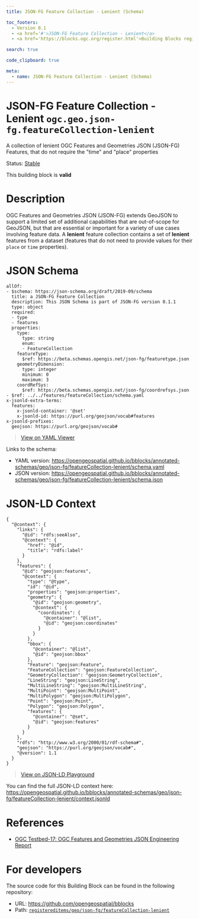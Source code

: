 ```yaml
---
title: JSON-FG Feature Collection - Lenient (Schema)

toc_footers:
  - Version 0.1
  - <a href='#'>JSON-FG Feature Collection - Lenient</a>
  - <a href='https://blocks.ogc.org/register.html'>Building Blocks register</a>

search: true

code_clipboard: true

meta:
  - name: JSON-FG Feature Collection - Lenient (Schema)
---
```



# JSON-FG Feature Collection - Lenient `ogc.geo.json-fg.featureCollection-lenient`

A collection of lenient OGC Features and Geometries JSON (JSON-FG) Features, that do not require the "time" and "place" properties

<p class="status">
    <span data-rainbow-uri="http://www.opengis.net/def/status">Status</span>:
    <a href="http://www.opengis.net/def/status/stable" target="_blank" data-rainbow-uri>Stable</a>
</p>

<aside class="success">
This building block is <strong>valid</strong>
</aside>

# Description

OGC Features and Geometries JSON (JSON-FG) extends GeoJSON to support a limited set of additional capabilities that are
out-of-scope for GeoJSON, but that are essential or important for a variety of use cases involving feature data.
A **lenient** feature collection contains a set of **lenient** features from a dataset (features that do not
need to provide values for their `place` or `time` properties).

# JSON Schema

```yaml--schema
allOf:
- $schema: https://json-schema.org/draft/2019-09/schema
  title: a JSON-FG Feature Collection
  description: This JSON Schema is part of JSON-FG version 0.1.1
  type: object
  required:
  - type
  - features
  properties:
    type:
      type: string
      enum:
      - FeatureCollection
    featureType:
      $ref: https://beta.schemas.opengis.net/json-fg/featuretype.json
    geometryDimension:
      type: integer
      minimum: 0
      maximum: 3
    coordRefSys:
      $ref: https://beta.schemas.opengis.net/json-fg/coordrefsys.json
- $ref: ../../features/featureCollection/schema.yaml
x-jsonld-extra-terms:
  features:
    x-jsonld-container: '@set'
    x-jsonld-id: https://purl.org/geojson/vocab#features
x-jsonld-prefixes:
  geojson: https://purl.org/geojson/vocab#

```

> <a target="_blank" href="https://avillar.github.io/TreedocViewer/?dataParser=yaml&amp;data=allOf%3A%0A-+%24schema%3A+https%3A%2F%2Fjson-schema.org%2Fdraft%2F2019-09%2Fschema%0A++title%3A+a+JSON-FG+Feature+Collection%0A++description%3A+This+JSON+Schema+is+part+of+JSON-FG+version+0.1.1%0A++type%3A+object%0A++required%3A%0A++-+type%0A++-+features%0A++properties%3A%0A++++type%3A%0A++++++type%3A+string%0A++++++enum%3A%0A++++++-+FeatureCollection%0A++++featureType%3A%0A++++++%24ref%3A+https%3A%2F%2Fbeta.schemas.opengis.net%2Fjson-fg%2Ffeaturetype.json%0A++++geometryDimension%3A%0A++++++type%3A+integer%0A++++++minimum%3A+0%0A++++++maximum%3A+3%0A++++coordRefSys%3A%0A++++++%24ref%3A+https%3A%2F%2Fbeta.schemas.opengis.net%2Fjson-fg%2Fcoordrefsys.json%0A-+%24ref%3A+..%2F..%2Ffeatures%2FfeatureCollection%2Fschema.yaml%0Ax-jsonld-extra-terms%3A%0A++features%3A%0A++++x-jsonld-container%3A+%27%40set%27%0A++++x-jsonld-id%3A+https%3A%2F%2Fpurl.org%2Fgeojson%2Fvocab%23features%0Ax-jsonld-prefixes%3A%0A++geojson%3A+https%3A%2F%2Fpurl.org%2Fgeojson%2Fvocab%23%0A">View on YAML Viewer</a>

Links to the schema:

* YAML version: <a href="https://opengeospatial.github.io/bblocks/annotated-schemas/geo/json-fg/featureCollection-lenient/schema.yaml" target="_blank">https://opengeospatial.github.io/bblocks/annotated-schemas/geo/json-fg/featureCollection-lenient/schema.yaml</a>
* JSON version: <a href="https://opengeospatial.github.io/bblocks/annotated-schemas/geo/json-fg/featureCollection-lenient/schema.json" target="_blank">https://opengeospatial.github.io/bblocks/annotated-schemas/geo/json-fg/featureCollection-lenient/schema.json</a>


# JSON-LD Context

```json--ldContext
{
  "@context": {
    "links": {
      "@id": "rdfs:seeAlso",
      "@context": {
        "href": "@id",
        "title": "rdfs:label"
      }
    },
    "features": {
      "@id": "geojson:features",
      "@context": {
        "type": "@type",
        "id": "@id",
        "properties": "geojson:properties",
        "geometry": {
          "@id": "geojson:geometry",
          "@context": {
            "coordinates": {
              "@container": "@list",
              "@id": "geojson:coordinates"
            }
          }
        },
        "bbox": {
          "@container": "@list",
          "@id": "geojson:bbox"
        },
        "Feature": "geojson:Feature",
        "FeatureCollection": "geojson:FeatureCollection",
        "GeometryCollection": "geojson:GeometryCollection",
        "LineString": "geojson:LineString",
        "MultiLineString": "geojson:MultiLineString",
        "MultiPoint": "geojson:MultiPoint",
        "MultiPolygon": "geojson:MultiPolygon",
        "Point": "geojson:Point",
        "Polygon": "geojson:Polygon",
        "features": {
          "@container": "@set",
          "@id": "geojson:features"
        }
      }
    },
    "rdfs": "http://www.w3.org/2000/01/rdf-schema#",
    "geojson": "https://purl.org/geojson/vocab#",
    "@version": 1.1
  }
}
```

> <a target="_blank" href="https://json-ld.org/playground/#json-ld=%7B%0A++%22%40context%22%3A+%7B%0A++++%22links%22%3A+%7B%0A++++++%22%40id%22%3A+%22rdfs%3AseeAlso%22%2C%0A++++++%22%40context%22%3A+%7B%0A++++++++%22href%22%3A+%22%40id%22%2C%0A++++++++%22title%22%3A+%22rdfs%3Alabel%22%0A++++++%7D%0A++++%7D%2C%0A++++%22features%22%3A+%7B%0A++++++%22%40id%22%3A+%22geojson%3Afeatures%22%2C%0A++++++%22%40context%22%3A+%7B%0A++++++++%22type%22%3A+%22%40type%22%2C%0A++++++++%22id%22%3A+%22%40id%22%2C%0A++++++++%22properties%22%3A+%22geojson%3Aproperties%22%2C%0A++++++++%22geometry%22%3A+%7B%0A++++++++++%22%40id%22%3A+%22geojson%3Ageometry%22%2C%0A++++++++++%22%40context%22%3A+%7B%0A++++++++++++%22coordinates%22%3A+%7B%0A++++++++++++++%22%40container%22%3A+%22%40list%22%2C%0A++++++++++++++%22%40id%22%3A+%22geojson%3Acoordinates%22%0A++++++++++++%7D%0A++++++++++%7D%0A++++++++%7D%2C%0A++++++++%22bbox%22%3A+%7B%0A++++++++++%22%40container%22%3A+%22%40list%22%2C%0A++++++++++%22%40id%22%3A+%22geojson%3Abbox%22%0A++++++++%7D%2C%0A++++++++%22Feature%22%3A+%22geojson%3AFeature%22%2C%0A++++++++%22FeatureCollection%22%3A+%22geojson%3AFeatureCollection%22%2C%0A++++++++%22GeometryCollection%22%3A+%22geojson%3AGeometryCollection%22%2C%0A++++++++%22LineString%22%3A+%22geojson%3ALineString%22%2C%0A++++++++%22MultiLineString%22%3A+%22geojson%3AMultiLineString%22%2C%0A++++++++%22MultiPoint%22%3A+%22geojson%3AMultiPoint%22%2C%0A++++++++%22MultiPolygon%22%3A+%22geojson%3AMultiPolygon%22%2C%0A++++++++%22Point%22%3A+%22geojson%3APoint%22%2C%0A++++++++%22Polygon%22%3A+%22geojson%3APolygon%22%2C%0A++++++++%22features%22%3A+%7B%0A++++++++++%22%40container%22%3A+%22%40set%22%2C%0A++++++++++%22%40id%22%3A+%22geojson%3Afeatures%22%0A++++++++%7D%0A++++++%7D%0A++++%7D%2C%0A++++%22rdfs%22%3A+%22http%3A%2F%2Fwww.w3.org%2F2000%2F01%2Frdf-schema%23%22%2C%0A++++%22geojson%22%3A+%22https%3A%2F%2Fpurl.org%2Fgeojson%2Fvocab%23%22%2C%0A++++%22%40version%22%3A+1.1%0A++%7D%0A%7D">View on JSON-LD Playground</a>

You can find the full JSON-LD context here:
<a href="https://opengeospatial.github.io/bblocks/annotated-schemas/geo/json-fg/featureCollection-lenient/context.jsonld" target="_blank">https://opengeospatial.github.io/bblocks/annotated-schemas/geo/json-fg/featureCollection-lenient/context.jsonld</a>

# References

* [OGC Testbed-17: OGC Features and Geometries JSON Engineering Report](http://docs.ogc.org/per/21-017r1.html)

# For developers

The source code for this Building Block can be found in the following repository:

* URL: <a href="https://github.com/opengeospatial/bblocks" target="_blank">https://github.com/opengeospatial/bblocks</a>
* Path:
<code><a href="https://github.com/opengeospatial/bblocks/blob/HEAD/registereditems/geo/json-fg/featureCollection-lenient" target="_blank">registereditems/geo/json-fg/featureCollection-lenient</a></code>

